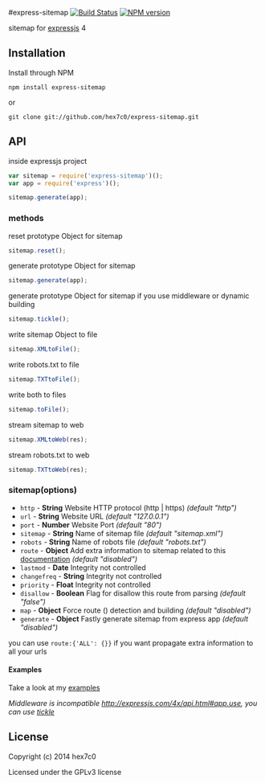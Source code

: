 #express-sitemap [![Build Status](https://travis-ci.org/hex7c0/express-sitemap.svg?branch=master)](https://travis-ci.org/hex7c0/express-sitemap) [![NPM version](https://badge.fury.io/js/express-sitemap.svg)](http://badge.fury.io/js/express-sitemap)

sitemap for [expressjs](http://expressjs.com/) 4

## Installation

Install through NPM

```
npm install express-sitemap
```
or
```
git clone git://github.com/hex7c0/express-sitemap.git
```

## API

inside expressjs project
```js
var sitemap = require('express-sitemap')();
var app = require('express')();

sitemap.generate(app);
```

### methods

reset prototype Object for sitemap
```js
sitemap.reset();
```

generate prototype Object for sitemap
```js
sitemap.generate(app);
```

generate prototype Object for sitemap if you use middleware or dynamic building
```js
sitemap.tickle();
```

write sitemap Object to file
```js
sitemap.XMLtoFile();
```

write robots.txt to file
```js
sitemap.TXTtoFile();
```

write both to files
```js
sitemap.toFile();
```

stream sitemap to web
```js
sitemap.XMLtoWeb(res);
```

stream robots.txt to web
```js
sitemap.TXTtoWeb(res);
```

### sitemap(options)

 - `http` - **String** Website HTTP protocol (http | https) *(default "http")*
 - `url` - **String** Website URL *(default "127.0.0.1")*
 - `port` - **Number** Website Port *(default "80")*
 - `sitemap` - **String** Name of sitemap file *(default "sitemap.xml")*
 - `robots` - **String** Name of robots file *(default "robots.txt")*
 - `route` - **Object** Add extra information to sitemap related to this [documentation](http://www.sitemaps.org/protocol.html#xmlTagDefinitions) *(default "disabled")*
  - `lastmod` - **Date** Integrity not controlled
  - `changefreq` - **String** Integrity not controlled
  - `priority` - **Float** Integrity not controlled
  - `disallow` - **Boolean** Flag for disallow this route from parsing *(default "false")*
 - `map` - **Object** Force route (<loc>) detection and building *(default "disabled")*
 - `generate` - **Object** Fastly generate sitemap from express app *(default "disabled")*

you can use ```route:{'ALL': {}}``` if you want propagate extra information to all your urls

#### Examples

Take a look at my [examples](https://github.com/hex7c0/express-sitemap/tree/master/examples)

_Middleware is incompatible http://expressjs.com/4x/api.html#app.use, you can use [tickle](https://github.com/hex7c0/tickle)_

## License
Copyright (c) 2014 hex7c0

Licensed under the GPLv3 license

